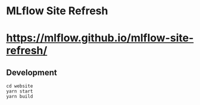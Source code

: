 # MLflow Site Refresh

# https://mlflow.github.io/mlflow-site-refresh/

## Development

```
cd website
yarn start
yarn build
```
